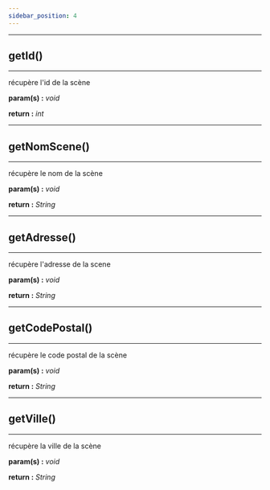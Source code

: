 ```yaml
---
sidebar_position: 4
---
```


------------------------------------------
## getId()
------------------------------------------
récupère l'id de la scène

**param(s) :** *void*

**return :** *int*

------------------------------------------
## getNomScene()
------------------------------------------
récupère le nom de la scène

**param(s) :** *void*

**return :** *String*

------------------------------------------
## getAdresse()
------------------------------------------
récupère l'adresse de la scene

**param(s) :** *void*

**return :** *String*

------------------------------------------
## getCodePostal()
------------------------------------------
récupère le code postal de la scène

**param(s) :** *void*

**return :** *String*

------------------------------------------
## getVille()
------------------------------------------
récupère la ville de la scène

**param(s) :** *void*

**return :** *String*